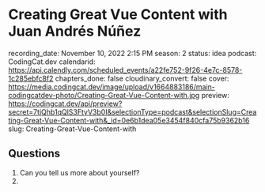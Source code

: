 # Creating Great Vue Content with Juan Andrés Núñez

recording_date: November 10, 2022 2:15 PM
season: 2
status: idea
podcast: CodingCat.dev
calendarid: https://api.calendly.com/scheduled_events/a22fe752-9f26-4e7c-8578-1c285ebfc8f2
chapters_done: false
cloudinary_convert: false
cover: https://media.codingcat.dev/image/upload/v1664883186/main-codingcatdev-photo/Creating-Great-Vue-Content-with.jpg
preview: https://codingcat.dev/api/preview?secret=7tjQhb1qQlS3FtyV3b0I&selectionType=podcast&selectionSlug=Creating-Great-Vue-Content-with&_id=0e6b1dea05e3454f840cfa75b9362b16
slug: Creating-Great-Vue-Content-with

## Questions

1. Can you tell us more about yourself?
2.